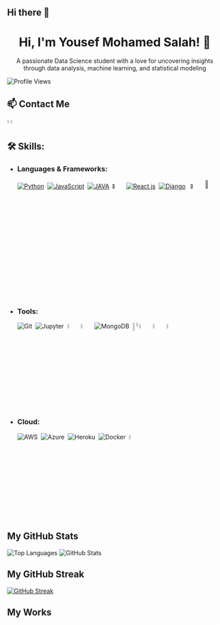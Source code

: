 ## Hi there 👋
<h1 align="center"> Hi, I'm Yousef Mohamed Salah! 👋</h1>

<p align="center">A passionate Data Science student with a love for uncovering insights through data analysis, machine learning, and statistical modeling </p>

![Profile Views](https://komarev.com/ghpvc/?username=YousefMohamedSalah&color=blue) &nbsp;
<!--![Total Stars](https://img.shields.io/github/stars/yourusername?label=Total%20Stars&style=social)-->


## 📫 Contact Me

<a href='ytmmng1@gmail.com' title = 'Gmail'><img src='https://github.com/user-attachments/assets/bde3f6c4-1759-4ae0-b3db-a109214e4bb9' alt='Gmail' width='4%' style='object-fit:contain;position:absolute'></a>&nbsp;&nbsp;
[<img src='https://github.com/user-attachments/assets/156c882b-3ce6-4823-b3c9-287bec633282' alt='LinkedIn' width='4%' style='object-fit:contain;position:absolute'>](www.linkedin.com/in/yousef-mohammad-1a2b3c4d)

## 🛠️ Skills:

- ### **Languages & Frameworks:**

    [![Python](https://img.icons8.com/?size=50&id=13441&format=png&color=00000000)]()&nbsp;
    [![JavaScript](https://img.icons8.com/?size=50&id=PXTY4q2Sq2lG&format=png&color=00000000)]()&nbsp;
    [![JAVA](https://img.icons8.com/?size=50&id=Pd2x9GWu9ovX&format=png&color=00000000)]()&nbsp;
    [<img src='https://github.com/user-attachments/assets/4f422778-9104-48b2-a05e-8a7b2540a4c9' width='5%'/>]()&nbsp;
    [![React.js](https://img.icons8.com/?size=50&id=58811&format=png&color=22C3E6)]()&nbsp; 
    [![Django](https://img.icons8.com/?size=50&id=37o3DqV429ra&format=png&color=12B886)]() &nbsp;
    [<img src='https://github.com/user-attachments/assets/20d4a118-3a47-4d18-bc03-dd3bf49dea0e' width='5%'>]() &nbsp;
    [<img src='https://github.com/user-attachments/assets/67b1b4a5-882e-4ded-a76a-fb5ce21544cb' style='fill:#fff;' width='7%'>]()
    


- ### **Tools:** 

    ![Git](https://img.icons8.com/?size=50&id=20906&format=png&color=00000000)&nbsp;
    ![Jupyter](https://img.icons8.com/?size=50&id=0JUBXbNc9AaZ&format=png&color=00000000)&nbsp;
    <img src='https://github.com/user-attachments/assets/5240b067-26f7-4110-8ecb-b89fe1a73433' width='5%'>&nbsp;
    <img src='https://github.com/user-attachments/assets/797328cf-df96-481e-acbe-8d9cf9fbd8ab' width='5%'>&nbsp;
    ![MongoDB](https://img.icons8.com/?size=50&id=74402&format=png&color=00000000)&nbsp;
    <img src="https://cdn.jsdelivr.net/gh/devicons/devicon@latest/icons/mysql/mysql-original-wordmark.svg" alt='mysql' width='7%' style='object-fit:contain;position:absolute'/>&nbsp;
    <img src='https://github.com/user-attachments/assets/d3cf6163-e3ac-4e0b-8618-5983176a56a6' width='5%' style='object-fit:cover;position:absolute'/>&nbsp;
    <img src='https://github.com/user-attachments/assets/4c3bc5f2-b910-4224-9e78-ba8b9ed08261' width='5%'/>&nbsp;
    <img src='https://github.com/user-attachments/assets/391d28ab-e875-49f2-993f-ad14f542677a' width='5%'>&nbsp;
    <img src='https://github.com/user-attachments/assets/b11af07c-001b-4cab-b73b-227b3fac5421' width='5%'>


- ### **Cloud:**
  
    ![AWS](https://img.icons8.com/?size=50&id=33039&format=png&color=00000000)&nbsp;
    ![Azure](https://img.icons8.com/?size=50&id=VLKafOkk3sBX&format=png&color=00000000)&nbsp;
    ![Heroku](https://img.icons8.com/?size=50&id=31085&format=png&color=00000000)&nbsp;
    ![Docker](https://img.icons8.com/?size=50&id=cdYUlRaag9G9&format=png&color=000000)&nbsp;
    <img src = 'https://cdn.jsdelivr.net/gh/devicons/devicon@latest/icons/kubernetes/kubernetes-original.svg' width='5%'/>&nbsp;

## My GitHub Stats
![Top Languages](https://github-readme-stats.vercel.app/api/top-langs/?username=YousefMohammad&layout=compact&theme=dark)
![GitHub Stats](https://github-readme-stats.vercel.app/api?username=YousefMohammad&show_icons=true&theme=dark)



<!--![Anurag's GitHub stats](https://github-readme-stats.vercel.app/api?username=YousefMohamedSalah&show_icons=true&theme=radical)-->

## My GitHub Streak

[![GitHub Streak](https://streak-stats.demolab.com?user=YousefMohammad&theme=highcontrast&hide_border=true)](https://git.io/streak-stats)

## My Works






